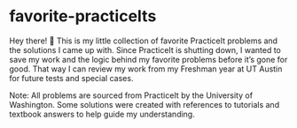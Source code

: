 # favorite-practiceIts

Hey there! 👋 This is my little collection of favorite PracticeIt problems and the solutions I came up with. 
Since PracticeIt is shutting down, I wanted to save my work and the logic behind my favorite problems before it’s gone for good.
That way I can review my work from my Freshman year at UT Austin for future tests and special cases. 

Note: All problems are sourced from PracticeIt by the University of Washington.
Some solutions were created with references to tutorials and textbook answers to help guide my understanding.
